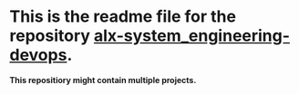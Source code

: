 # This is the readme file for the repository [alx-system_engineering-devops](https://github.com/Simon-Michael/alx-system_engineering-devops).

**This repositiory might contain multiple projects.**
